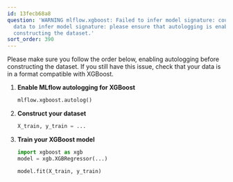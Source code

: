 ```yaml
---
id: 13fecb68a8
question: 'WARNING mlflow.xgboost: Failed to infer model signature: could not sample
  data to infer model signature: please ensure that autologging is enabled before
  constructing the dataset.'
sort_order: 390
---
```


Please make sure you follow the order below, enabling autologging before constructing the dataset. If you still have this issue, check that your data is in a format compatible with XGBoost.

1. **Enable MLflow autologging for XGBoost**
   
   ```python
   mlflow.xgboost.autolog()
   ```

2. **Construct your dataset**

   ```python
   X_train, y_train = ...
   ```

3. **Train your XGBoost model**

   ```python
   import xgboost as xgb
   model = xgb.XGBRegressor(...)
   
   model.fit(X_train, y_train)
   ```